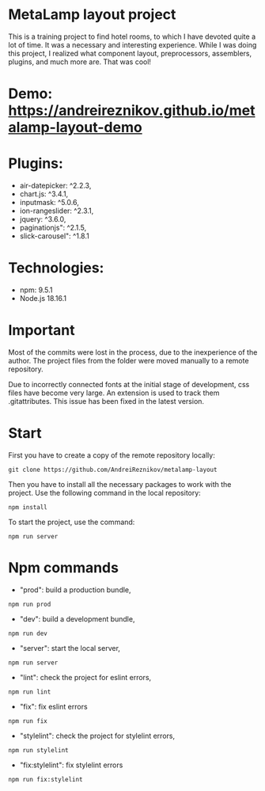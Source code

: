 # MetaLamp layout project

This is a training project to find hotel rooms, to which I have devoted quite a lot of time. It was a necessary and interesting experience. While I was doing this project, I realized what component layout, preprocessors, assemblers, plugins, and much more are. That was cool!

# Demo: https://andreireznikov.github.io/metalamp-layout-demo

# Plugins:

 - air-datepicker: ^2.2.3,
 - chart.js: ^3.4.1,
 - inputmask: ^5.0.6,
 - ion-rangeslider: ^2.3.1,
 - jquery: ^3.6.0,
 - paginationjs": ^2.1.5,
 - slick-carousel": ^1.8.1

# Technologies:

 - npm: 9.5.1
 - Node.js 18.16.1

# Important

Most of the commits were lost in the process, due to the inexperience of the author. The project files from the folder were moved manually to a remote repository.

Due to incorrectly connected fonts at the initial stage of development, css files have become very large. An extension is used to track them .gitattributes. This issue has been fixed in the latest version.

# Start

First you have to create a copy of the remote repository locally:

```
git clone https://github.com/AndreiReznikov/metalamp-layout
```

Then you have to install all the necessary packages to work with the project. Use the following command in the local repository:

```
npm install
```
To start the project, use the command:

```
npm run server
```

# Npm commands

- "prod": build a production bundle,
```
npm run prod
```
- "dev": build a development bundle,
```
npm run dev
```
- "server": start the local server,
```
npm run server
```
- "lint": check the project for eslint errors,
```
npm run lint
```
- "fix": fix eslint errors
```
npm run fix
```
- "stylelint": check the project for stylelint errors,
```
npm run stylelint
```
- "fix:stylelint": fix stylelint errors
```
npm run fix:stylelint
```
